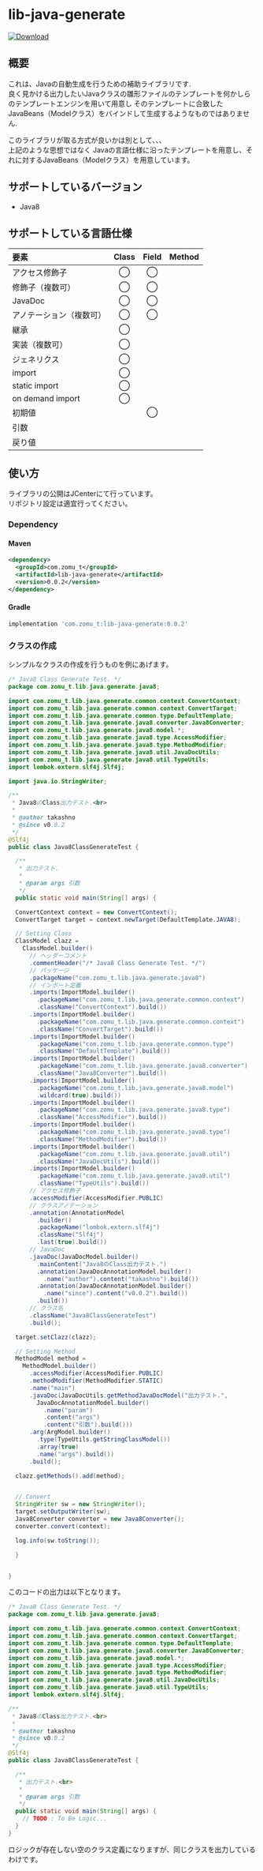 # lib-java-generate

[ ![Download](https://api.bintray.com/packages/takashno/takashno_maven_repo/lib-java-generate/images/download.svg?version=0.0.2) ](https://bintray.com/takashno/takashno_maven_repo/lib-java-generate/0.0.2/link)

## 概要
これは、Javaの自動生成を行うための補助ライブラリです.  
良く見かける出力したいJavaクラスの雛形ファイルのテンプレートを何かしらのテンプレートエンジンを用いて用意し
そのテンプレートに合致したJavaBeans（Modelクラス）をバインドして生成するようなものではありません.

このライブラリが取る方式が良いかは別として、、、  
上記のような思想ではなく
Javaの言語仕様に沿ったテンプレートを用意し、それに対するJavaBeans（Modelクラス）を用意しています。

## サポートしているバージョン
- Java8

## サポートしている言語仕様

|要素|Class|Field|Method|
|:---|:---:|:---:|:---:|
|アクセス修飾子|◯|◯||
|修飾子（複数可）|◯|◯||
|JavaDoc|◯|◯||
|アノテーション（複数可）|◯|◯||
|継承|◯|||
|実装（複数可）|◯|||
|ジェネリクス|◯|||
|import|◯|||
|static import|◯|||
|on demand import|◯|||
|初期値||◯|||
|引数|||
|戻り値|||


## 使い方

ライブラリの公開はJCenterにて行っています。  
リポジトリ設定は適宜行ってください。

### Dependency

#### Maven

```xml
<dependency>
  <groupId>com.zomu_t</groupId>
  <artifactId>lib-java-generate</artifactId>
  <version>0.0.2</version>
</dependency>
```

#### Gradle

```groovy
implementation 'com.zomu_t:lib-java-generate:0.0.2'
```


### クラスの作成

シンプルなクラスの作成を行うものを例にあげます。

```java
/* Java8 Class Generate Test. */
package com.zomu_t.lib.java.generate.java8;

import com.zomu_t.lib.java.generate.common.context.ConvertContext;
import com.zomu_t.lib.java.generate.common.context.ConvertTarget;
import com.zomu_t.lib.java.generate.common.type.DefaultTemplate;
import com.zomu_t.lib.java.generate.java8.converter.Java8Converter;
import com.zomu_t.lib.java.generate.java8.model.*;
import com.zomu_t.lib.java.generate.java8.type.AccessModifier;
import com.zomu_t.lib.java.generate.java8.type.MethodModifier;
import com.zomu_t.lib.java.generate.java8.util.JavaDocUtils;
import com.zomu_t.lib.java.generate.java8.util.TypeUtils;
import lombok.extern.slf4j.Slf4j;

import java.io.StringWriter;

/**
 * Java8のClass出力テスト.<br>
 *
 * @author takashno
 * @since v0.0.2
 */
@Slf4j
public class Java8ClassGenerateTest {

  /**
   * 出力テスト.
   *
   * @param args 引数
   */
  public static void main(String[] args) {

  ConvertContext context = new ConvertContext();
  ConvertTarget target = context.newTarget(DefaultTemplate.JAVA8);

  // Setting Class
  ClassModel clazz =
    ClassModel.builder()
      // ヘッダーコメント
      .commentHeader("/* Java8 Class Generate Test. */")
      // パッケージ
      .packageName("com.zomu_t.lib.java.generate.java8")
      // インポート定義
      .imports(ImportModel.builder()
        .packageName("com.zomu_t.lib.java.generate.common.context")
        .className("ConvertContext").build())
      .imports(ImportModel.builder()
        .packageName("com.zomu_t.lib.java.generate.common.context")
        .className("ConvertTarget").build())
      .imports(ImportModel.builder()
        .packageName("com.zomu_t.lib.java.generate.common.type")
        .className("DefaultTemplate").build())
      .imports(ImportModel.builder()
        .packageName("com.zomu_t.lib.java.generate.java8.converter")
        .className("Java8Converter").build())
      .imports(ImportModel.builder()
        .packageName("com.zomu_t.lib.java.generate.java8.model")
        .wildcard(true).build())
      .imports(ImportModel.builder()
        .packageName("com.zomu_t.lib.java.generate.java8.type")
        .className("AccessModifier").build())
      .imports(ImportModel.builder()
        .packageName("com.zomu_t.lib.java.generate.java8.type")
        .className("MethodModifier").build())
      .imports(ImportModel.builder()
        .packageName("com.zomu_t.lib.java.generate.java8.util")
        .className("JavaDocUtils").build())
      .imports(ImportModel.builder()
        .packageName("com.zomu_t.lib.java.generate.java8.util")
        .className("TypeUtils").build())
      // アクセス修飾子
      .accessModifier(AccessModifier.PUBLIC)
      // クラスアノテーション
      .annotation(AnnotationModel
        .builder()
        .packageName("lombok.extern.slf4j")
        .className("Slf4j")
        .last(true).build())
      // JavaDoc
      .javaDoc(JavaDocModel.builder()
        .mainContent("Java8のClass出力テスト.")
        .annotation(JavaDocAnnotationModel.builder()
          .name("author").content("takashno").build())
        .annotation(JavaDocAnnotationModel.builder()
          .name("since").content("v0.0.2").build())
        .build())
      // クラス名
      .className("Java8ClassGenerateTest")
      .build();

  target.setClazz(clazz);

  // Setting Method
  MethodModel method =
    MethodModel.builder()
      .accessModifier(AccessModifier.PUBLIC)
      .methodModifier(MethodModifier.STATIC)
      .name("main")
      .javaDoc(JavaDocUtils.getMethodJavaDocModel("出力テスト.",
        JavaDocAnnotationModel.builder()
          .name("param")
          .content("args")
          .content("引数").build()))
      .arg(ArgModel.builder()
        .type(TypeUtils.getStringClassModel())
        .array(true)
        .name("args").build())
      .build();

  clazz.getMethods().add(method);


  // Convert
  StringWriter sw = new StringWriter();
  target.setOutputWriter(sw);
  Java8Converter converter = new Java8Converter();
  converter.convert(context);

  log.info(sw.toString());

  }


}
```

このコードの出力は以下となります。

```java
/* Java8 Class Generate Test. */
package com.zomu_t.lib.java.generate.java8;

import com.zomu_t.lib.java.generate.common.context.ConvertContext;
import com.zomu_t.lib.java.generate.common.context.ConvertTarget;
import com.zomu_t.lib.java.generate.common.type.DefaultTemplate;
import com.zomu_t.lib.java.generate.java8.converter.Java8Converter;
import com.zomu_t.lib.java.generate.java8.model.*;
import com.zomu_t.lib.java.generate.java8.type.AccessModifier;
import com.zomu_t.lib.java.generate.java8.type.MethodModifier;
import com.zomu_t.lib.java.generate.java8.util.JavaDocUtils;
import com.zomu_t.lib.java.generate.java8.util.TypeUtils;
import lombok.extern.slf4j.Slf4j;

/**
 * Java8のClass出力テスト.<br>
 *
 * @author takashno
 * @since v0.0.2
 */
@Slf4j
public class Java8ClassGenerateTest {

  /**
   * 出力テスト.<br>
   *
   * @param args 引数
   */
  public static void main(String[] args) {
    // TODO : To Be Logic...
  }
}
```

ロジックが存在しない空のクラス定義になりますが、同じクラスを出力しているわけです。